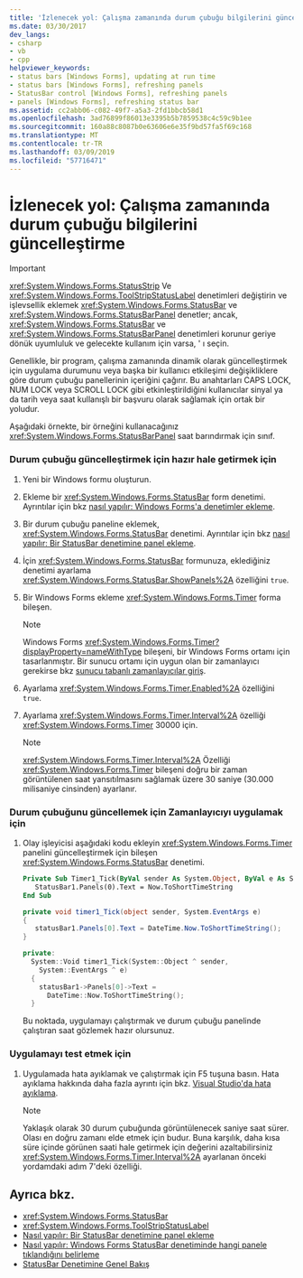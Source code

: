 ```yaml
---
title: 'İzlenecek yol: Çalışma zamanında durum çubuğu bilgilerini güncelleştirme'
ms.date: 03/30/2017
dev_langs:
- csharp
- vb
- cpp
helpviewer_keywords:
- status bars [Windows Forms], updating at run time
- status bars [Windows Forms], refreshing panels
- StatusBar control [Windows Forms], refreshing panels
- panels [Windows Forms], refreshing status bar
ms.assetid: cc2abb06-c082-49f7-a5a3-2fd1bbcb58d1
ms.openlocfilehash: 3ad76899f86013e3395b5b7859538c4c59c9b1ee
ms.sourcegitcommit: 160a88c8087b0e63606e6e35f9bd57fa5f69c168
ms.translationtype: MT
ms.contentlocale: tr-TR
ms.lasthandoff: 03/09/2019
ms.locfileid: "57716471"
---
```

# <a name="walkthrough-updating-status-bar-information-at-run-time"></a>İzlenecek yol: Çalışma zamanında durum çubuğu bilgilerini güncelleştirme
> [!IMPORTANT]
>  <xref:System.Windows.Forms.StatusStrip> Ve <xref:System.Windows.Forms.ToolStripStatusLabel> denetimleri değiştirin ve işlevsellik eklemek <xref:System.Windows.Forms.StatusBar> ve <xref:System.Windows.Forms.StatusBarPanel> denetler; ancak, <xref:System.Windows.Forms.StatusBar> ve <xref:System.Windows.Forms.StatusBarPanel> denetimleri korunur geriye dönük uyumluluk ve gelecekte kullanım için varsa, ' ı seçin.  
  
 Genellikle, bir program, çalışma zamanında dinamik olarak güncelleştirmek için uygulama durumunu veya başka bir kullanıcı etkileşimi değişikliklere göre durum çubuğu panellerinin içeriğini çağırır. Bu anahtarları CAPS LOCK, NUM LOCK veya SCROLL LOCK gibi etkinleştirildiğini kullanıcılar sinyal ya da tarih veya saat kullanışlı bir başvuru olarak sağlamak için ortak bir yoludur.  
  
 Aşağıdaki örnekte, bir örneğini kullanacağınız <xref:System.Windows.Forms.StatusBarPanel> saat barındırmak için sınıf.  
  
### <a name="to-get-the-status-bar-ready-for-updating"></a>Durum çubuğu güncelleştirmek için hazır hale getirmek için  
  
1.  Yeni bir Windows formu oluşturun.  
  
2.  Ekleme bir <xref:System.Windows.Forms.StatusBar> form denetimi. Ayrıntılar için bkz [nasıl yapılır: Windows Forms'a denetimler ekleme](how-to-add-controls-to-windows-forms.md).  
  
3.  Bir durum çubuğu paneline eklemek, <xref:System.Windows.Forms.StatusBar> denetimi. Ayrıntılar için bkz [nasıl yapılır: Bir StatusBar denetimine panel ekleme](how-to-add-panels-to-a-statusbar-control.md).  
  
4.  İçin <xref:System.Windows.Forms.StatusBar> formunuza, eklediğiniz denetimi ayarlama <xref:System.Windows.Forms.StatusBar.ShowPanels%2A> özelliğini `true`.  
  
5.  Bir Windows Forms ekleme <xref:System.Windows.Forms.Timer> forma bileşen.  
  
    > [!NOTE]
    >  Windows Forms <xref:System.Windows.Forms.Timer?displayProperty=nameWithType> bileşeni, bir Windows Forms ortamı için tasarlanmıştır. Bir sunucu ortamı için uygun olan bir zamanlayıcı gerekirse bkz [sunucu tabanlı zamanlayıcılar giriş](https://docs.microsoft.com/previous-versions/visualstudio/visual-studio-2008/tb9yt5e6(v=vs.90)).  
  
6.  Ayarlama <xref:System.Windows.Forms.Timer.Enabled%2A> özelliğini `true`.  
  
7.  Ayarlama <xref:System.Windows.Forms.Timer.Interval%2A> özelliği <xref:System.Windows.Forms.Timer> 30000 için.  
  
    > [!NOTE]
    >  <xref:System.Windows.Forms.Timer.Interval%2A> Özelliği <xref:System.Windows.Forms.Timer> bileşeni doğru bir zaman görüntülenen saat yansıtılmasını sağlamak üzere 30 saniye (30.000 milisaniye cinsinden) ayarlanır.  
  
### <a name="to-implement-the-timer-to-update-the-status-bar"></a>Durum çubuğunu güncellemek için Zamanlayıcıyı uygulamak için  
  
1.  Olay işleyicisi aşağıdaki kodu ekleyin <xref:System.Windows.Forms.Timer> panelini güncelleştirmek için bileşen <xref:System.Windows.Forms.StatusBar> denetimi.  
  
    ```vb  
    Private Sub Timer1_Tick(ByVal sender As System.Object, ByVal e As System.EventArgs) Handles Timer1.Tick  
       StatusBar1.Panels(0).Text = Now.ToShortTimeString  
    End Sub  
    ```  
  
    ```csharp  
    private void timer1_Tick(object sender, System.EventArgs e)  
    {  
       statusBar1.Panels[0].Text = DateTime.Now.ToShortTimeString();  
    }  
    ```  
  
    ```cpp  
    private:  
      System::Void timer1_Tick(System::Object ^ sender,  
        System::EventArgs ^ e)  
      {  
        statusBar1->Panels[0]->Text =  
          DateTime::Now.ToShortTimeString();  
      }  
    ```  
  
     Bu noktada, uygulamayı çalıştırmak ve durum çubuğu panelinde çalıştıran saat gözlemek hazır olursunuz.  
  
### <a name="to-test-the-application"></a>Uygulamayı test etmek için  
  
1.  Uygulamada hata ayıklamak ve çalıştırmak için F5 tuşuna basın. Hata ayıklama hakkında daha fazla ayrıntı için bkz. [Visual Studio'da hata ayıklama](/visualstudio/debugger/debugging-in-visual-studio).  
  
    > [!NOTE]
    >  Yaklaşık olarak 30 durum çubuğunda görüntülenecek saniye saat sürer. Olası en doğru zamanı elde etmek için budur. Buna karşılık, daha kısa süre içinde görünen saati hale getirmek için değerini azaltabilirsiniz <xref:System.Windows.Forms.Timer.Interval%2A> ayarlanan önceki yordamdaki adım 7'deki özelliği.  
  
## <a name="see-also"></a>Ayrıca bkz.
- <xref:System.Windows.Forms.StatusBar>
- <xref:System.Windows.Forms.ToolStripStatusLabel>
- [Nasıl yapılır: Bir StatusBar denetimine panel ekleme](how-to-add-panels-to-a-statusbar-control.md)
- [Nasıl yapılır: Windows Forms StatusBar denetiminde hangi panele tıklandığını belirleme](determine-which-panel-wf-statusbar-control-was-clicked.md)
- [StatusBar Denetimine Genel Bakış](statusbar-control-overview-windows-forms.md)

